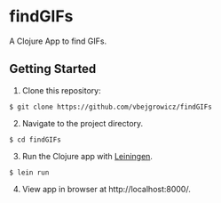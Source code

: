 # findGIFs
A Clojure App to find GIFs.

## Getting Started
1.  Clone this repository:

  `$ git clone https://github.com/vbejgrowicz/findGIFs`

2.  Navigate to the project directory.

  `$ cd findGIFs`

3.  Run the Clojure app with [Leiningen](https://leiningen.org/).

  `$ lein run`

4.  View app in browser at http://localhost:8000/.

